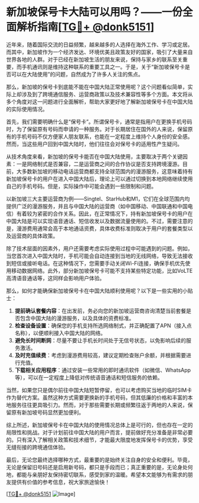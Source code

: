 # 新加坡保号卡大陆可以用吗？——一份全面解析指南[[TG💪+ @donk5151](https://t.me/s/donk5151)]

近年来，随着国际交流的日益频繁，越来越多的人选择在海外工作、学习或定居。而其中，新加坡作为一个经济发达、环境优美且政策友好的国家，吸引了大量来自世界各地的人群。对于已经在新加坡生活的朋友来说，保持与家乡的联系至关重要，而手机通讯则是维持这种联系的重要工具之一。于是，关于“新加坡保号卡是否可以在大陆使用”的问题，自然成为了许多人关注的焦点。

那么，新加坡的保号卡到底能不能在中国大陆正常使用呢？这个问题看似简单，实际上却涉及到了跨境通信服务、运营商政策以及技术兼容性等多个方面。本文将从多个角度对这一问题进行全面解析，帮助大家更好地了解新加坡保号卡在中国大陆的实际使用情况。

首先，我们需要明确什么是“保号卡”。所谓保号卡，通常是指用户在更换手机号码时，为了保留原有号码而申请的一种服务。对于长期居住在国外的人来说，保留原有的手机号码不仅方便家人朋友联系，也能在一定程度上维持个人身份的安全感。然而，当这些用户回到中国大陆时，他们往往会对保号卡的适用性产生疑问。

从技术角度来看，新加坡的保号卡能否在中国大陆使用，主要取决于两个关键因素：一是网络制式是否兼容，二是运营商之间的合作协议是否支持跨境漫游。目前，大多数新加坡的移动电话运营商都支持全球范围内的漫游服务，这意味着持有新加坡保号卡的用户在进入中国大陆后，理论上可以通过切换到本地网络继续使用自己的手机号码。但是，实际操作中可能会遇到一些限制和问题。

以新加坡三大主要运营商为例——Singtel、StarHub和M1，它们在全球范围内均提供广泛的漫游服务，并且与中国大陆的运营商（如中国移动、中国联通和中国电信）有着较为紧密的合作关系。因此，在正常情况下，持有新加坡保号卡的用户在中国大陆是可以实现语音通话、短信收发以及数据流量使用的。不过，需要注意的是，漫游费用通常会高于本地通话资费，具体收费标准则取决于用户的套餐类型以及运营商的具体政策。

除了技术层面的因素外，用户还需要考虑实际使用过程中可能遇到的问题。例如，当您首次进入中国大陆时，手机可能会自动连接到当地的无线网络，导致无法接收到短信或接听电话。在这种情况下，您需要手动关闭Wi-Fi连接，确保手机优先使用移动数据网络。此外，部分新加坡保号卡可能不支持某些特定功能，比如VoLTE高清语音通话等，这同样会影响用户体验。

那么，如何才能确保新加坡保号卡在中国大陆顺利使用呢？以下是一些实用的小贴士：

1. **提前确认套餐内容**：在出发前，务必向您的新加坡运营商咨询清楚当前套餐是否包含中国大陆的漫游服务，以及具体的资费标准。
2. **检查设备设置**：确保您的手机支持所选网络制式，并正确配置了APN（接入点名称），以便顺利接入中国大陆的网络。
3. **避免长时间断网**：尽量不要让手机长时间处于无信号状态，以免影响后续的服务激活。
4. **及时充值续费**：考虑到漫游费用较高，建议定期检查账户余额，并根据需要进行充值。
5. **下载相关应用程序**：通过安装一些常用的即时通讯软件（如微信、WhatsApp等），可以在一定程度上降低对传统语音通话和短信服务的依赖。

当然，如果您只是偶尔前往中国大陆短暂停留，也可以考虑购买当地的临时SIM卡作为替代方案。虽然这种方式需要更换新的手机号码，但其低廉的价格和丰富的本地服务往往更具吸引力。然而，对于那些需要长期或频繁往返于两地的人来说，保留原有新加坡号码显然更加便利。

综上所述，新加坡保号卡在中国大陆的使用情况总体上是可行的，但也存在一定的局限性和挑战。对于计划前往中国大陆的用户而言，提前做好充分准备是非常必要的。只有深入了解相关政策和技术细节，才能最大限度地发挥保号卡的优势，享受无缝衔接的跨境通信体验。

最后，无论您最终选择哪种方式，最重要的是始终关注自身的安全和便利。毕竟，无论是保留旧号码还是启用新号码，都只是手段而已；真正重要的是，无论身处何地，都能与亲朋好友保持密切联系，感受到家的温暖。希望本文能够为有需求的朋友提供有价值的参考信息，祝大家旅途愉快！

[[TG💪+ @donk5151](https://t.me/s/donk5151) ![Image](https://i.postimg.cc/rwNCRYN7/Snipaste-2025-04-30-17-27-05.png)]
